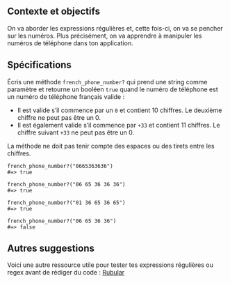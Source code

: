 ## Contexte et objectifs

On va aborder les expressions régulières et, cette fois-ci, on va se pencher sur les numéros. Plus précisément, on va apprendre à manipuler les numéros de téléphone dans ton application.

## Spécifications

Écris une méthode `french_phone_number?` qui prend une string comme paramètre et retourne un booléen `true` quand le numéro de téléphone est un numéro de téléphone français valide :

- Il est valide s’il commence par un `0` et contient 10 chiffres. Le deuxième chiffre ne peut pas être un 0.
- Il est également valide s’il commence par `+33` et contient 11 chiffres. Le chiffre suivant `+33` ne peut pas être un 0.

La méthode ne doit pas tenir compte des espaces ou des tirets entre les chiffres.

``` {.ruby}
french_phone_number?("0665363636")
#=> true

french_phone_number?("06 65 36 36 36")
#=> true

french_phone_number?("01 36 65 36 65")
#=> true

french_phone_number?("06 65 36 36")
#=> false
```

## Autres suggestions

Voici une autre ressource utile pour tester tes expressions régulières ou regex avant de rédiger du code : [Rubular](http://rubular.com/)
